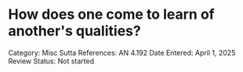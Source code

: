 # How does one come to learn of another's qualities?

Category: Misc
Sutta References: AN 4.192
Date Entered: April 1, 2025
Review Status: Not started